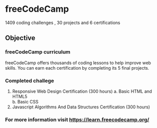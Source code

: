 # freeCodeCamp
1409 coding challenges , 30 projects and 6 certifications

## Objective
### freeCodeCamp curriculum
freeCodeCamp offers thousands of coding lessons to help improve web skills.
You can earn each certification by completing its 5 final projects.

### Completed challege
1.  Responsive Web Design Certification (300 hours)
    a.  Basic HTML and HTML5  
    b.  Basic CSS
2.  Javascript Algorithms And Data Structures Certification (300 hours)



### For more information visit https://learn.freecodecamp.org/
